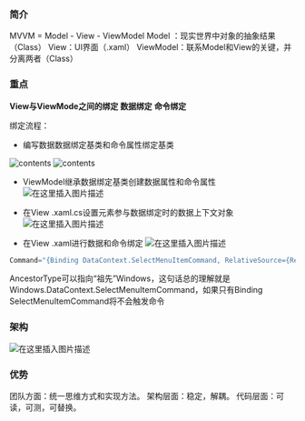 ### 简介
MVVM = Model - View - ViewModel
Model ：现实世界中对象的抽象结果（Class）
View：UI界面（.xaml）
ViewModel：联系Model和View的关键，并分离两者（Class）

### 重点
**View与ViewMode之间的绑定**
**数据绑定**
**命令绑定**

绑定流程：
 - 编写数据数据绑定基类和命令属性绑定基类
 
![contents](https://github.com/weichangk/GitHubReadmeImg/blob/master/WpfMvvmSimple/1.png)
![contents](https://github.com/weichangk/GitHubReadmeImg/blob/master/WpfMvvmSimple/2.png)

 - ViewModel继承数据绑定基类创建数据属性和命令属性
![在这里插入图片描述](https://github.com/weichangk/GitHubReadmeImg/blob/master/WpfMvvmSimple/3.png)

- 在View  .xaml.cs设置元素参与数据绑定时的数据上下文对象
![在这里插入图片描述](https://github.com/weichangk/GitHubReadmeImg/blob/master/WpfMvvmSimple/4.png)

- 在View  .xaml进行数据和命令绑定
![在这里插入图片描述](https://github.com/weichangk/GitHubReadmeImg/blob/master/WpfMvvmSimple/5.png)

```csharp
Command="{Binding DataContext.SelectMenuItemCommand, RelativeSource={RelativeSource Mode=FindAncestor, AncestorType={x:Type DataGrid}}}"
```
AncestorType可以指向“祖先”Windows，这句话总的理解就是Windows.DataContext.SelectMenuItemCommand，如果只有Binding SelectMenuItemCommand将不会触发命令

### 架构
![在这里插入图片描述](https://github.com/weichangk/GitHubReadmeImg/blob/master/WpfMvvmSimple/5.png)

### 优势
团队方面：统一思维方式和实现方法。
架构层面：稳定，解耦。
代码层面：可读，可测，可替换。
